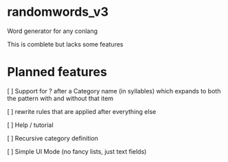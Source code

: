 # randomwords_v3
Word generator for any conlang

This is comblete but lacks some features

# Planned features
[ ] Support for ? after a Category name (in syllables) which expands to both the pattern with and without that item

[ ] rewrite rules that are applied after everything else

[ ] Help / tutorial

[ ] Recursive category definition

[ ] Simple UI Mode (no fancy lists, just text fields)
